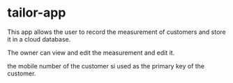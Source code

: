 # tailor-app

This app allows the user to record the measurement of customers and store it in a cloud database.

The owner can view and edit the measurement and edit it.

the mobile number of the customer si used as the primary key of the customer.
